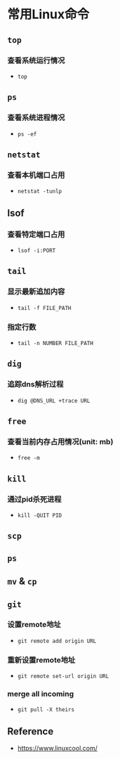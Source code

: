 # 常用Linux命令

## `top`

### 查看系统运行情况

- `top`

## `ps`

### 查看系统进程情况

- `ps -ef`

## `netstat`

### 查看本机端口占用

- `netstat -tunlp`

## lsof

### 查看特定端口占用

- `lsof -i:PORT`

## `tail`

### 显示最新追加内容

- `tail -f FILE_PATH`

### 指定行数

- `tail -n NUMBER FILE_PATH`

## `dig`

### 追踪dns解析过程

- `dig @DNS_URL +trace URL`

## `free`

### 查看当前内存占用情况(unit: mb)

- `free -m`

## `kill`

### 通过pid杀死进程

- `kill -QUIT PID`

## `scp`

## `ps`

## `mv` & `cp`

## `git`

### 设置remote地址

- `git remote add origin URL`

### 重新设置remote地址

- `git remote set-url origin URL`

### merge all incoming

- `git pull -X theirs`

## Reference

- <https://www.linuxcool.com/>
